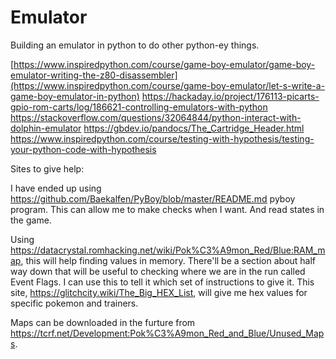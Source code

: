 # Emulator
Building an emulator in python to do other python-ey things.


[https://www.inspiredpython.com/course/game-boy-emulator/game-boy-emulator-writing-the-z80-disassembler](https://www.inspiredpython.com/course/game-boy-emulator/let-s-write-a-game-boy-emulator-in-python)
https://hackaday.io/project/176113-picarts-gpio-rom-carts/log/186621-controlling-emulators-with-python
https://stackoverflow.com/questions/32064844/python-interact-with-dolphin-emulator
https://gbdev.io/pandocs/The_Cartridge_Header.html
https://www.inspiredpython.com/course/testing-with-hypothesis/testing-your-python-code-with-hypothesis

Sites to give help:

I have ended up using https://github.com/Baekalfen/PyBoy/blob/master/README.md pyboy program.  This can allow me to make checks when I want.  And read states in the game.

Using https://datacrystal.romhacking.net/wiki/Pok%C3%A9mon_Red/Blue:RAM_map, this will help finding values in memory.  There'll be a section about half way down that will be useful to checking where we are in the run called Event Flags.  I can use this to tell it which set of instructions to give it.  This site, https://glitchcity.wiki/The_Big_HEX_List, will give me hex values for specific pokemon and trainers.

Maps can be downloaded in the furture from https://tcrf.net/Development:Pok%C3%A9mon_Red_and_Blue/Unused_Maps.

